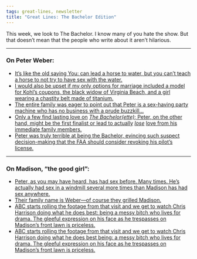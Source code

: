 ```yaml
---
tags: great-lines, newsletter
title: "Great Lines: The Bachelor Edition"
---
```


This week, we look to The Bachelor. I know many of you hate the show. But that doesn’t mean that the people who write about it aren’t hilarious.

* * *

### On Peter Weber:
*   [It’s like the old saying You: can lead a horse to water, but you can’t teach a horse to not try to have sex with the water.](https://www.theringer.com/2020/2/17/21141592/the-bachelor-season-24-hometown-dates-recap-victoria-f)
*   [I would also be upset if my only options for marriage included a model for Kohl’s coupons, the black widow of Virginia Beach, and a girl wearing a chastity belt made of titanium.](https://betches.com/bachelor-peter-week-9-recap/)
*   [The entire family was eager to point out that Peter is a sex-having party machine who has no business with a prude buzzkill…](https://www.theringer.com/2020/3/10/21172793/the-bachelor-season-24-finale-part-1-bring-her-home)
*   [Only a few find lasting love on](https://www.theringer.com/tv/2020/3/11/21174771/bachelor-season-finale-exit-survey-peter-madison-barb) _[The Bachelor(ette)](https://www.theringer.com/tv/2020/3/11/21174771/bachelor-season-finale-exit-survey-peter-madison-barb)_[; Peter, on the other hand, might be the first finalist or lead to actually](https://www.theringer.com/tv/2020/3/11/21174771/bachelor-season-finale-exit-survey-peter-madison-barb) _[lose](https://www.theringer.com/tv/2020/3/11/21174771/bachelor-season-finale-exit-survey-peter-madison-barb)_ [love from his immediate family members.](https://www.theringer.com/tv/2020/3/11/21174771/bachelor-season-finale-exit-survey-peter-madison-barb)
*   [Peter was truly terrible at being the Bachelor, evincing such suspect decision-making that the FAA should consider revoking his pilot’s license.](https://www.theringer.com/tv/2020/3/11/21174771/bachelor-season-finale-exit-survey-peter-madison-barb)

* * *
### On Madison, “the good girl”:
*   [Peter, as you may have heard, has had sex before. Many times. He’s actually had sex in a windmill several more times than Madison has had sex anywhere.](https://www.theringer.com/2020/2/17/21141592/the-bachelor-season-24-hometown-dates-recap-victoria-f)
*   [Their family name is Weber—of course they grilled Madison.](https://www.theringer.com/2020/3/10/21172793/the-bachelor-season-24-finale-part-1-bring-her-home)
*   [ABC starts rolling the footage from that visit and we get to watch Chris Harrison doing what he does best: being a messy bitch who lives for drama. The gleeful expression on his face as he trespasses on Madison’s front lawn is priceless.](https://betches.com/bachelor-peter-finale-night-2-recap/)
*   [ABC starts rolling the footage from that visit and we get to watch Chris Harrison doing what he does best being: a messy bitch who lives for drama. The gleeful expression on his face as he trespasses on Madison’s front lawn is priceless.](https://betches.com/bachelor-peter-finale-night-2-recap/)
